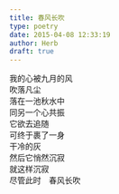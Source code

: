 ```yaml
---  
title: 春风长吹  
type: poetry  
date: 2015-04-08 12:33:19  
author: Herb  
draft: true
---  
```

我的心被九月的风  
吹落凡尘  
落在一池秋水中  
同另一个心共振  
它欲去追随  
可终于裹了一身  
干冷的灰  
然后它悄然沉寂  
就这样沉寂  
尽管此时　春风长吹